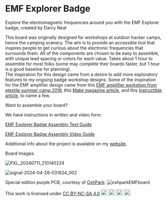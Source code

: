 # EMF Explorer Badge

 Explore the electromagnetic frequencies around you with the EMF Explorer badge, created by Darcy Neal

This board was originally designed for workshops at outdoor hacker camps, hence the camping scenery. The aim is to provide an accessible tool that inspires people to get curious about the electronic frequencies that surrounds them. All of the components are chosen to be easy to assemble, with unique lead spacing or colors for each value.  Takes about 1 hour to assemble for most folks (some may complete their boards faster, but 1 hour is a good baseline for planning).  
The inspiration for this design came from a desire to add more exploratory features to my ongoing badge workshop designs. Some of the inspiration for the EMF amplifier design came from this [EMF amplifier workshop from etextile summer camp 2016](https://etextile-summercamp.org/2016/emf/), this [Make magazine article](https://makezine.com/projects/weekend-project-sample-weird-sounds-electromagnetic-fields), and this [Instructible article](https://www.instructables.com/Electromagnetic-Field-EMF-Detector-With-LM358/), to name a few. 

Want to assemble your board? 

We have instructions in written and video form:

[EMF Explorer Badge Assembly Text Guide](https://docs.google.com/document/d/1Kgv2Rp1xcu-mBzz1PYcUQPoBI5fqRMCcxhkgwrud0W8/edit?usp=sharing)

[EMF Explorer Badge Assembly Video Guide](https://www.youtube.com/watch?v=RpOQVFWgqNM)

Additional info about the project is available on my [website](www.darcyneal.com/emf-explorer-badge). 


Board Images:

![PXL_20240711_210140224](https://github.com/user-attachments/assets/97c9f705-4057-4e2b-ac2d-8a63c415718c)

![signal-2024-04-26-031624_002](https://github.com/Drc3p0/EMF-Explorer-Badge/assets/5934416/a535f246-b646-4714-8925-f125b6f0ea7e)

Special edition purple PCB, courtesy of [OshPark](https://www.oshpark.com):
![oshparkEMFboard](https://github.com/Drc3p0/EMF-Explorer-Badge/assets/5934416/30ba6286-c251-4429-aaae-bb157a99cee2)

 <p xmlns:cc="http://creativecommons.org/ns#" >This work is licensed under <a href="https://creativecommons.org/licenses/by-nc-sa/4.0/?ref=chooser-v1" target="_blank" rel="license noopener noreferrer" style="display:inline-block;">CC BY-NC-SA 4.0<img style="height:22px!important;margin-left:3px;vertical-align:text-bottom;" src="https://mirrors.creativecommons.org/presskit/icons/cc.svg?ref=chooser-v1" alt=""><img style="height:22px!important;margin-left:3px;vertical-align:text-bottom;" src="https://mirrors.creativecommons.org/presskit/icons/by.svg?ref=chooser-v1" alt=""><img style="height:22px!important;margin-left:3px;vertical-align:text-bottom;" src="https://mirrors.creativecommons.org/presskit/icons/nc.svg?ref=chooser-v1" alt=""><img style="height:22px!important;margin-left:3px;vertical-align:text-bottom;" src="https://mirrors.creativecommons.org/presskit/icons/sa.svg?ref=chooser-v1" alt=""></a></p> 

